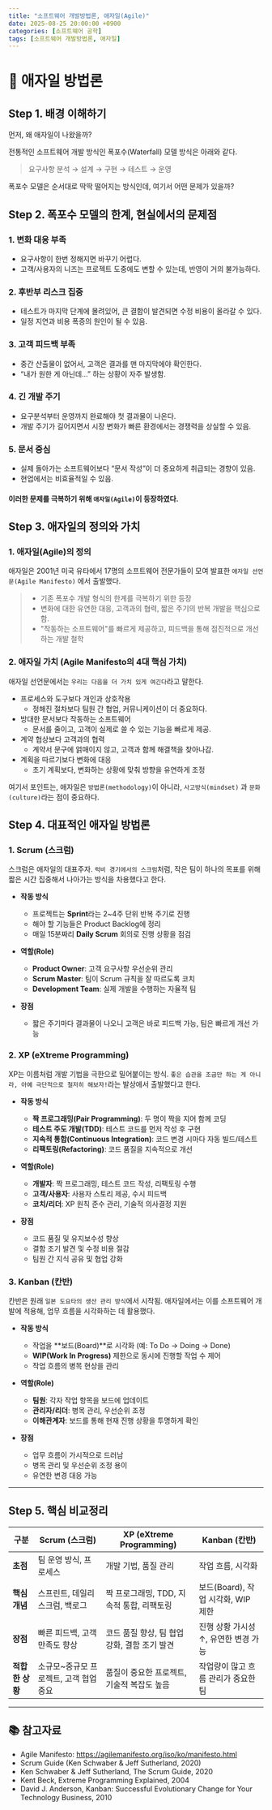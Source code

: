 ```yaml
---
title: "소프트웨어 개발방법론, 애자일(Agile)"
date: 2025-08-25 20:00:00 +0900
categories: [소프트웨어 공학]
tags: [소프트웨어 개발방법론, 애자일]
---
```


# 🎯 애자일 방법론

## Step 1. 배경 이해하기
먼저, 왜 애자일이 나왔을까?

전통적인 소프트웨어 개발 방식인 폭포수(Waterfall) 모델 방식은 아래와 같다.
> 요구사항 분석 → 설계 → 구현 → 테스트 → 운영

폭포수 모델은 순서대로 딱딱 떨어지는 방식인데, 여기서 어떤 문제가 있을까?

## Step 2. 폭포수 모델의 한계, 현실에서의 문제점
### 1. 변화 대응 부족
- 요구사항이 한번 정해지면 바꾸기 어렵다.
- 고객/사용자의 니즈는 프로젝트 도중에도 변할 수 있는데, 반영이 거의 불가능하다.

### 2. 후반부 리스크 집중
- 테스트가 마지막 단계에 몰려있어, 큰 결함이 발견되면 수정 비용이 올라갈 수 있다.
- 일정 지연과 비용 폭증의 원인이 될 수 있음.

### 3. 고객 피드백 부족
- 중간 산출물이 없어서, 고객은 결과를 맨 마지막에야 확인한다.
- “내가 원한 게 아닌데…” 하는 상황이 자주 발생함.

### 4. 긴 개발 주기
- 요구분석부터 운영까지 완료해야 첫 결과물이 나온다.
- 개발 주기가 길어지면서 시장 변화가 빠른 환경에서는 경쟁력을 상실할 수 있음.

### 5. 문서 중심

- 실제 돌아가는 소프트웨어보다 “문서 작성”이 더 중요하게 취급되는 경향이 있음.
- 현업에서는 비효율적일 수 있음.


#### 이러한 문제를 극복하기 위해 `애자일(Agile)`이 등장하였다.

## Step 3. 애자일의 정의와 가치
### 1. 애자일(Agile)의 정의
애자일은 2001년 미국 유타에서 17명의 소프트웨어 전문가들이 모여 발표한 `애자일 선언문(Agile Manifesto)` 에서 출발했다.
> - 기존 폭포수 개발 형식의 한계를 극복하기 위한 등장
> - 변화에 대한 유연한 대응, 고객과의 협력, 짧은 주기의 반복 개발을 핵심으로 함.
> - "작동하는 소프트웨어"를 빠르게 제공하고, 피드백을 통해 점진적으로 개선하는 개발 철학

### 2. 애자일 가치 (Agile Manifesto의 4대 핵심 가치)
애자일 선언문에서는 `우리는 다음을 더 가치 있게 여긴다`라고 말한다.
- 프로세스와 도구보다 개인과 상호작용
  - 정해진 절차보다 팀원 간 협업, 커뮤니케이션이 더 중요하다.
- 방대한 문서보다 작동하는 소프트웨어
  - 문서를 줄이고, 고객이 실제로 쓸 수 있는 기능을 빠르게 제공.
- 계약 협상보다 고객과의 협력
  - 계약서 문구에 얽매이지 않고, 고객과 함께 해결책을 찾아나감.
- 계획을 따르기보다 변화에 대응
  - 초기 계획보다, 변화하는 상황에 맞춰 방향을 유연하게 조정

여기서 포인트는, 애자일은 `방법론(methodology)`이 아니라, `사고방식(mindset)` 과 `문화(culture)`라는 점이 중요하다.

## Step 4. 대표적인 애자일 방법론
### 1. Scrum (스크럼)
스크럼은 애자일의 대표주자.
`럭비 경기에서의 스크럼`처럼, 작은 팀이 하나의 목표를 위해 짧은 시간 집중해서 나아가는 방식을 차용했다고 한다.

- **작동 방식**
  - 프로젝트는 **Sprint**라는 2~4주 단위 반복 주기로 진행
  - 해야 할 기능들은 Product Backlog에 정리
  - 매일 15분짜리 **Daily Scrum** 회의로 진행 상황을 점검

- **역할(Role)**
  - **Product Owner**: 고객 요구사항 우선순위 관리
  - **Scrum Master**: 팀이 Scrum 규칙을 잘 따르도록 코치
  - **Development Team**: 실제 개발을 수행하는 자율적 팀

- **장점** 
  - 짧은 주기마다 결과물이 나오니 고객은 바로 피드백 가능, 팀은 빠르게 개선 가능
    
### 2. XP (eXtreme Programming)
XP는 이름처럼 개발 기법을 극한으로 밀어붙이는 방식.
`좋은 습관을 조금만 하는 게 아니라, 아예 극단적으로 철저히 해보자!`라는 발상에서 출발했다고 한다.

- **작동 방식**  
  - **짝 프로그래밍(Pair Programming)**: 두 명이 짝을 지어 함께 코딩  
  - **테스트 주도 개발(TDD)**: 테스트 코드를 먼저 작성 후 구현  
  - **지속적 통합(Continuous Integration)**: 코드 변경 시마다 자동 빌드/테스트  
  - **리팩토링(Refactoring)**: 코드 품질을 지속적으로 개선  

- **역할(Role)**  
  - **개발자**: 짝 프로그래밍, 테스트 코드 작성, 리팩토링 수행  
  - **고객/사용자**: 사용자 스토리 제공, 수시 피드백  
  - **코치/리더**: XP 원칙 준수 관리, 기술적 의사결정 지원  

- **장점**  
  - 코드 품질 및 유지보수성 향상  
  - 결함 조기 발견 및 수정 비용 절감  
  - 팀원 간 지식 공유 및 협업 강화  

### 3. Kanban (칸반)
칸반은 원래 `일본 도요타의 생산 관리 방식`에서 시작됨.
애자일에서는 이를 소프트웨어 개발에 적용해, 업무 흐름을 시각화하는 데 활용했다.

- **작동 방식**  
  - 작업을 **보드(Board)**로 시각화 (예: To Do → Doing → Done)  
  - **WIP(Work In Progress)** 제한으로 동시에 진행할 작업 수 제어  
  - 작업 흐름의 병목 현상을 관리  

- **역할(Role)**  
  - **팀원**: 각자 작업 항목을 보드에 업데이트  
  - **관리자/리더**: 병목 관리, 우선순위 조정  
  - **이해관계자**: 보드를 통해 현재 진행 상황을 투명하게 확인  

- **장점**  
  - 업무 흐름이 가시적으로 드러남  
  - 병목 관리 및 우선순위 조정 용이  
  - 유연한 변경 대응 가능  

--- 
## Step 5. 핵심 비교정리

| 구분 | Scrum (스크럼) | XP (eXtreme Programming) | Kanban (칸반) |
|------|----------------|--------------------------|---------------|
| **초점** | 팀 운영 방식, 프로세스 | 개발 기법, 품질 관리 | 작업 흐름, 시각화 |
| **핵심 개념** | 스프린트, 데일리 스크럼, 백로그 | 짝 프로그래밍, TDD, 지속적 통합, 리팩토링 | 보드(Board), 작업 시각화, WIP 제한 |
| **장점** | 빠른 피드백, 고객 만족도 향상 | 코드 품질 향상, 팀 협업 강화, 결함 조기 발견 | 진행 상황 가시성 ↑, 유연한 변경 가능 |
| **적합한 상황** | 소규모~중규모 프로젝트, 고객 협업 중요 | 품질이 중요한 프로젝트, 기술적 복잡도 높음 | 작업량이 많고 흐름 관리가 중요한 팀 |

---

## 📚 참고자료
- Agile Manifesto: https://agilemanifesto.org/iso/ko/manifesto.html  
- Scrum Guide (Ken Schwaber & Jeff Sutherland, 2020)  
- Ken Schwaber & Jeff Sutherland, The Scrum Guide, 2020
- Kent Beck, Extreme Programming Explained, 2004
- David J. Anderson, Kanban: Successful Evolutionary Change for Your Technology Business, 2010